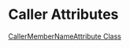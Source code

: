 # Caller Attributes

[CallerMemberNameAttribute Class](https://docs.microsoft.com/en-us/dotnet/api/system.runtime.compilerservices.callermembernameattribute)
